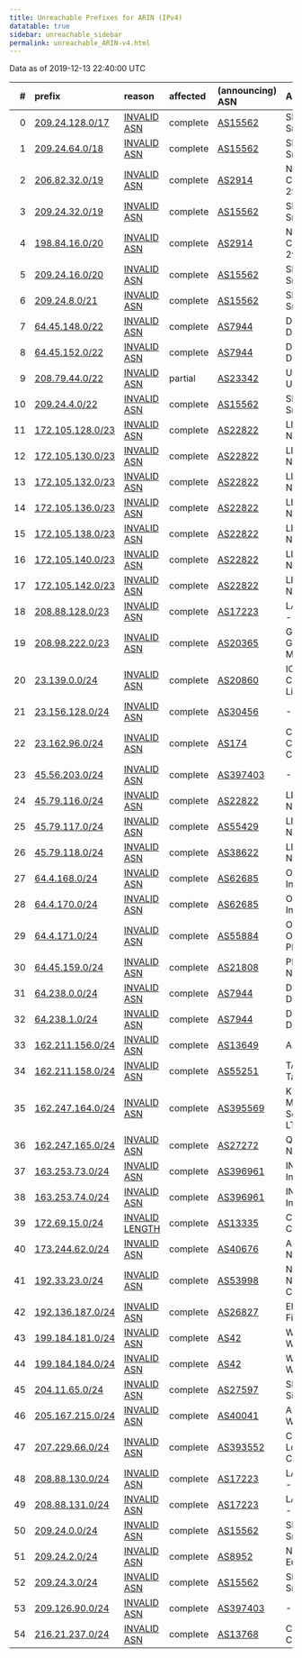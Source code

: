```yaml
---
title: Unreachable Prefixes for ARIN (IPv4)
datatable: true
sidebar: unreachable_sidebar
permalink: unreachable_ARIN-v4.html
---
```


Data as of 2019-12-13 22:40:00 UTC


<div class="datatable-begin"></div>

|   # | prefix                                                     | reason                                                                                                   | affected   | (announcing) ASN                         | AS Name                                                |   unreachable /24s |
|----:|:-----------------------------------------------------------|:---------------------------------------------------------------------------------------------------------|:-----------|:-----------------------------------------|:-------------------------------------------------------|-------------------:|
|   0 | [209.24.128.0/17](https://stat.ripe.net/209.24.128.0/17)   | [INVALID ASN](https://rpki-validator.ripe.net/announcement-preview?asn=AS15562&prefix=209.24.128.0/17)   | complete   | [AS15562](unreachable_AS15562-v4.html)   | SNIJDERS - Job Snijders                                |                128 |
|   1 | [209.24.64.0/18](https://stat.ripe.net/209.24.64.0/18)     | [INVALID ASN](https://rpki-validator.ripe.net/announcement-preview?asn=AS15562&prefix=209.24.64.0/18)    | complete   | [AS15562](unreachable_AS15562-v4.html)   | SNIJDERS - Job Snijders                                |                 64 |
|   2 | [206.82.32.0/19](https://stat.ripe.net/206.82.32.0/19)     | [INVALID ASN](https://rpki-validator.ripe.net/announcement-preview?asn=AS2914&prefix=206.82.32.0/19)     | complete   | [AS2914](unreachable_AS2914-v4.html)     | NTT-COMMUNICATIONS-2914 - NTT America                  |                 32 |
|   3 | [209.24.32.0/19](https://stat.ripe.net/209.24.32.0/19)     | [INVALID ASN](https://rpki-validator.ripe.net/announcement-preview?asn=AS15562&prefix=209.24.32.0/19)    | complete   | [AS15562](unreachable_AS15562-v4.html)   | SNIJDERS - Job Snijders                                |                 32 |
|   4 | [198.84.16.0/20](https://stat.ripe.net/198.84.16.0/20)     | [INVALID ASN](https://rpki-validator.ripe.net/announcement-preview?asn=AS2914&prefix=198.84.16.0/20)     | complete   | [AS2914](unreachable_AS2914-v4.html)     | NTT-COMMUNICATIONS-2914 - NTT America                  |                 16 |
|   5 | [209.24.16.0/20](https://stat.ripe.net/209.24.16.0/20)     | [INVALID ASN](https://rpki-validator.ripe.net/announcement-preview?asn=AS15562&prefix=209.24.16.0/20)    | complete   | [AS15562](unreachable_AS15562-v4.html)   | SNIJDERS - Job Snijders                                |                 16 |
|   6 | [209.24.8.0/21](https://stat.ripe.net/209.24.8.0/21)       | [INVALID ASN](https://rpki-validator.ripe.net/announcement-preview?asn=AS15562&prefix=209.24.8.0/21)     | complete   | [AS15562](unreachable_AS15562-v4.html)   | SNIJDERS - Job Snijders                                |                  8 |
|   7 | [64.45.148.0/22](https://stat.ripe.net/64.45.148.0/22)     | [INVALID ASN](https://rpki-validator.ripe.net/announcement-preview?asn=AS7944&prefix=64.45.148.0/22)     | complete   | [AS7944](unreachable_AS7944-v4.html)     | DMVOL-ASN - DELMARVA ONLINE                            |                  4 |
|   8 | [64.45.152.0/22](https://stat.ripe.net/64.45.152.0/22)     | [INVALID ASN](https://rpki-validator.ripe.net/announcement-preview?asn=AS7944&prefix=64.45.152.0/22)     | complete   | [AS7944](unreachable_AS7944-v4.html)     | DMVOL-ASN - DELMARVA ONLINE                            |                  4 |
|   9 | [208.79.44.0/22](https://stat.ripe.net/208.79.44.0/22)     | [INVALID ASN](https://rpki-validator.ripe.net/announcement-preview?asn=AS23342&prefix=208.79.44.0/22)    | partial    | [AS23342](unreachable_AS23342-v4.html)   | UNITEDLAYER - Unitedlayer                              |                  4 |
|  10 | [209.24.4.0/22](https://stat.ripe.net/209.24.4.0/22)       | [INVALID ASN](https://rpki-validator.ripe.net/announcement-preview?asn=AS15562&prefix=209.24.4.0/22)     | complete   | [AS15562](unreachable_AS15562-v4.html)   | SNIJDERS - Job Snijders                                |                  4 |
|  11 | [172.105.128.0/23](https://stat.ripe.net/172.105.128.0/23) | [INVALID ASN](https://rpki-validator.ripe.net/announcement-preview?asn=AS22822&prefix=172.105.128.0/23)  | complete   | [AS22822](unreachable_AS22822-v4.html)   | LLNW - Limelight Networks                              |                  2 |
|  12 | [172.105.130.0/23](https://stat.ripe.net/172.105.130.0/23) | [INVALID ASN](https://rpki-validator.ripe.net/announcement-preview?asn=AS22822&prefix=172.105.130.0/23)  | complete   | [AS22822](unreachable_AS22822-v4.html)   | LLNW - Limelight Networks                              |                  2 |
|  13 | [172.105.132.0/23](https://stat.ripe.net/172.105.132.0/23) | [INVALID ASN](https://rpki-validator.ripe.net/announcement-preview?asn=AS22822&prefix=172.105.132.0/23)  | complete   | [AS22822](unreachable_AS22822-v4.html)   | LLNW - Limelight Networks                              |                  2 |
|  14 | [172.105.136.0/23](https://stat.ripe.net/172.105.136.0/23) | [INVALID ASN](https://rpki-validator.ripe.net/announcement-preview?asn=AS22822&prefix=172.105.136.0/23)  | complete   | [AS22822](unreachable_AS22822-v4.html)   | LLNW - Limelight Networks                              |                  2 |
|  15 | [172.105.138.0/23](https://stat.ripe.net/172.105.138.0/23) | [INVALID ASN](https://rpki-validator.ripe.net/announcement-preview?asn=AS22822&prefix=172.105.138.0/23)  | complete   | [AS22822](unreachable_AS22822-v4.html)   | LLNW - Limelight Networks                              |                  2 |
|  16 | [172.105.140.0/23](https://stat.ripe.net/172.105.140.0/23) | [INVALID ASN](https://rpki-validator.ripe.net/announcement-preview?asn=AS22822&prefix=172.105.140.0/23)  | complete   | [AS22822](unreachable_AS22822-v4.html)   | LLNW - Limelight Networks                              |                  2 |
|  17 | [172.105.142.0/23](https://stat.ripe.net/172.105.142.0/23) | [INVALID ASN](https://rpki-validator.ripe.net/announcement-preview?asn=AS22822&prefix=172.105.142.0/23)  | complete   | [AS22822](unreachable_AS22822-v4.html)   | LLNW - Limelight Networks                              |                  2 |
|  18 | [208.88.128.0/23](https://stat.ripe.net/208.88.128.0/23)   | [INVALID ASN](https://rpki-validator.ripe.net/announcement-preview?asn=AS17223&prefix=208.88.128.0/23)   | complete   | [AS17223](unreachable_AS17223-v4.html)   | LATISYS-CHICAGO - Latisys-Chicago                      |                  2 |
|  19 | [208.98.222.0/23](https://stat.ripe.net/208.98.222.0/23)   | [INVALID ASN](https://rpki-validator.ripe.net/announcement-preview?asn=AS20365&prefix=208.98.222.0/23)   | complete   | [AS20365](unreachable_AS20365-v4.html)   | GWMC-AS2 - Globalive Wireless Management Corp.         |                  2 |
|  20 | [23.139.0.0/24](https://stat.ripe.net/23.139.0.0/24)       | [INVALID ASN](https://rpki-validator.ripe.net/announcement-preview?asn=AS20860&prefix=23.139.0.0/24)     | complete   | [AS20860](unreachable_AS20860-v4.html)   | IOMART-AS - iomart Cloud Services Limited.             |                  1 |
|  21 | [23.156.128.0/24](https://stat.ripe.net/23.156.128.0/24)   | [INVALID ASN](https://rpki-validator.ripe.net/announcement-preview?asn=AS30456&prefix=23.156.128.0/24)   | complete   | [AS30456](unreachable_AS30456-v4.html)   | --MISSING--                                            |                  1 |
|  22 | [23.162.96.0/24](https://stat.ripe.net/23.162.96.0/24)     | [INVALID ASN](https://rpki-validator.ripe.net/announcement-preview?asn=AS174&prefix=23.162.96.0/24)      | complete   | [AS174](unreachable_AS174-v4.html)       | COGENT-174 - Cogent Communications                     |                  1 |
|  23 | [45.56.203.0/24](https://stat.ripe.net/45.56.203.0/24)     | [INVALID ASN](https://rpki-validator.ripe.net/announcement-preview?asn=AS397403&prefix=45.56.203.0/24)   | complete   | [AS397403](unreachable_AS397403-v4.html) | --MISSING--                                            |                  1 |
|  24 | [45.79.116.0/24](https://stat.ripe.net/45.79.116.0/24)     | [INVALID ASN](https://rpki-validator.ripe.net/announcement-preview?asn=AS22822&prefix=45.79.116.0/24)    | complete   | [AS22822](unreachable_AS22822-v4.html)   | LLNW - Limelight Networks                              |                  1 |
|  25 | [45.79.117.0/24](https://stat.ripe.net/45.79.117.0/24)     | [INVALID ASN](https://rpki-validator.ripe.net/announcement-preview?asn=AS55429&prefix=45.79.117.0/24)    | complete   | [AS55429](unreachable_AS55429-v4.html)   | LLNW-IN Limelight Networks India                       |                  1 |
|  26 | [45.79.118.0/24](https://stat.ripe.net/45.79.118.0/24)     | [INVALID ASN](https://rpki-validator.ripe.net/announcement-preview?asn=AS38622&prefix=45.79.118.0/24)    | complete   | [AS38622](unreachable_AS38622-v4.html)   | LLNW-AU Limelight Networks Australia                   |                  1 |
|  27 | [64.4.168.0/24](https://stat.ripe.net/64.4.168.0/24)       | [INVALID ASN](https://rpki-validator.ripe.net/announcement-preview?asn=AS62685&prefix=64.4.168.0/24)     | complete   | [AS62685](unreachable_AS62685-v4.html)   | ORIONVM - OrionVM Inc                                  |                  1 |
|  28 | [64.4.170.0/24](https://stat.ripe.net/64.4.170.0/24)       | [INVALID ASN](https://rpki-validator.ripe.net/announcement-preview?asn=AS62685&prefix=64.4.170.0/24)     | complete   | [AS62685](unreachable_AS62685-v4.html)   | ORIONVM - OrionVM Inc                                  |                  1 |
|  29 | [64.4.171.0/24](https://stat.ripe.net/64.4.171.0/24)       | [INVALID ASN](https://rpki-validator.ripe.net/announcement-preview?asn=AS55884&prefix=64.4.171.0/24)     | complete   | [AS55884](unreachable_AS55884-v4.html)   | ORIONVM-AU OrionVM Cloud Platform                      |                  1 |
|  30 | [64.45.159.0/24](https://stat.ripe.net/64.45.159.0/24)     | [INVALID ASN](https://rpki-validator.ripe.net/announcement-preview?asn=AS21808&prefix=64.45.159.0/24)    | complete   | [AS21808](unreachable_AS21808-v4.html)   | PRLSS - Peerless Network Inc                           |                  1 |
|  31 | [64.238.0.0/24](https://stat.ripe.net/64.238.0.0/24)       | [INVALID ASN](https://rpki-validator.ripe.net/announcement-preview?asn=AS7944&prefix=64.238.0.0/24)      | complete   | [AS7944](unreachable_AS7944-v4.html)     | DMVOL-ASN - DELMARVA ONLINE                            |                  1 |
|  32 | [64.238.1.0/24](https://stat.ripe.net/64.238.1.0/24)       | [INVALID ASN](https://rpki-validator.ripe.net/announcement-preview?asn=AS7944&prefix=64.238.1.0/24)      | complete   | [AS7944](unreachable_AS7944-v4.html)     | DMVOL-ASN - DELMARVA ONLINE                            |                  1 |
|  33 | [162.211.156.0/24](https://stat.ripe.net/162.211.156.0/24) | [INVALID ASN](https://rpki-validator.ripe.net/announcement-preview?asn=AS13649&prefix=162.211.156.0/24)  | complete   | [AS13649](unreachable_AS13649-v4.html)   | ASN-VINS - ViaWest                                     |                  1 |
|  34 | [162.211.158.0/24](https://stat.ripe.net/162.211.158.0/24) | [INVALID ASN](https://rpki-validator.ripe.net/announcement-preview?asn=AS55251&prefix=162.211.158.0/24)  | complete   | [AS55251](unreachable_AS55251-v4.html)   | TAXHAWK-AS - TaxHawk                                   |                  1 |
|  35 | [162.247.164.0/24](https://stat.ripe.net/162.247.164.0/24) | [INVALID ASN](https://rpki-validator.ripe.net/announcement-preview?asn=AS395569&prefix=162.247.164.0/24) | complete   | [AS395569](unreachable_AS395569-v4.html) | KMBS-CA - Konica Minolta Business Solutions Canada LTD |                  1 |
|  36 | [162.247.165.0/24](https://stat.ripe.net/162.247.165.0/24) | [INVALID ASN](https://rpki-validator.ripe.net/announcement-preview?asn=AS27272&prefix=162.247.165.0/24)  | complete   | [AS27272](unreachable_AS27272-v4.html)   | Q9-AS-CAL3 - Q9 Networks Inc.                          |                  1 |
|  37 | [163.253.73.0/24](https://stat.ripe.net/163.253.73.0/24)   | [INVALID ASN](https://rpki-validator.ripe.net/announcement-preview?asn=AS396961&prefix=163.253.73.0/24)  | complete   | [AS396961](unreachable_AS396961-v4.html) | INTERNET2-OSG - Internet2                              |                  1 |
|  38 | [163.253.74.0/24](https://stat.ripe.net/163.253.74.0/24)   | [INVALID ASN](https://rpki-validator.ripe.net/announcement-preview?asn=AS396961&prefix=163.253.74.0/24)  | complete   | [AS396961](unreachable_AS396961-v4.html) | INTERNET2-OSG - Internet2                              |                  1 |
|  39 | [172.69.15.0/24](https://stat.ripe.net/172.69.15.0/24)     | [INVALID LENGTH](https://rpki-validator.ripe.net/announcement-preview?asn=AS13335&prefix=172.69.15.0/24) | complete   | [AS13335](unreachable_AS13335-v4.html)   | CLOUDFLARENET - Cloudflare                             |                  1 |
|  40 | [173.244.62.0/24](https://stat.ripe.net/173.244.62.0/24)   | [INVALID ASN](https://rpki-validator.ripe.net/announcement-preview?asn=AS40676&prefix=173.244.62.0/24)   | complete   | [AS40676](unreachable_AS40676-v4.html)   | AS40676 - Psychz Networks                              |                  1 |
|  41 | [192.33.23.0/24](https://stat.ripe.net/192.33.23.0/24)     | [INVALID ASN](https://rpki-validator.ripe.net/announcement-preview?asn=AS53998&prefix=192.33.23.0/24)    | complete   | [AS53998](unreachable_AS53998-v4.html)   | NSC-AS01 - National Systems Corporation                |                  1 |
|  42 | [192.136.187.0/24](https://stat.ripe.net/192.136.187.0/24) | [INVALID ASN](https://rpki-validator.ripe.net/announcement-preview?asn=AS26827&prefix=192.136.187.0/24)  | complete   | [AS26827](unreachable_AS26827-v4.html)   | EPBTELECOM - EPB Fiber Optics                          |                  1 |
|  43 | [199.184.181.0/24](https://stat.ripe.net/199.184.181.0/24) | [INVALID ASN](https://rpki-validator.ripe.net/announcement-preview?asn=AS42&prefix=199.184.181.0/24)     | complete   | [AS42](unreachable_AS42-v4.html)         | WOODYNET-1 - WoodyNet                                  |                  1 |
|  44 | [199.184.184.0/24](https://stat.ripe.net/199.184.184.0/24) | [INVALID ASN](https://rpki-validator.ripe.net/announcement-preview?asn=AS42&prefix=199.184.184.0/24)     | complete   | [AS42](unreachable_AS42-v4.html)         | WOODYNET-1 - WoodyNet                                  |                  1 |
|  45 | [204.11.65.0/24](https://stat.ripe.net/204.11.65.0/24)     | [INVALID ASN](https://rpki-validator.ripe.net/announcement-preview?asn=AS27597&prefix=204.11.65.0/24)    | complete   | [AS27597](unreachable_AS27597-v4.html)   | SITESERVER-IDC1 - Siteserver Hosting                   |                  1 |
|  46 | [205.167.215.0/24](https://stat.ripe.net/205.167.215.0/24) | [INVALID ASN](https://rpki-validator.ripe.net/announcement-preview?asn=AS40041&prefix=205.167.215.0/24)  | complete   | [AS40041](unreachable_AS40041-v4.html)   | AS-WIREDRIVE - WIREDRIVE                               |                  1 |
|  47 | [207.229.66.0/24](https://stat.ripe.net/207.229.66.0/24)   | [INVALID ASN](https://rpki-validator.ripe.net/announcement-preview?asn=AS393552&prefix=207.229.66.0/24)  | complete   | [AS393552](unreachable_AS393552-v4.html) | COL-LPC - Longmont Power &amp; Communications          |                  1 |
|  48 | [208.88.130.0/24](https://stat.ripe.net/208.88.130.0/24)   | [INVALID ASN](https://rpki-validator.ripe.net/announcement-preview?asn=AS17223&prefix=208.88.130.0/24)   | complete   | [AS17223](unreachable_AS17223-v4.html)   | LATISYS-CHICAGO - Latisys-Chicago                      |                  1 |
|  49 | [208.88.131.0/24](https://stat.ripe.net/208.88.131.0/24)   | [INVALID ASN](https://rpki-validator.ripe.net/announcement-preview?asn=AS17223&prefix=208.88.131.0/24)   | complete   | [AS17223](unreachable_AS17223-v4.html)   | LATISYS-CHICAGO - Latisys-Chicago                      |                  1 |
|  50 | [209.24.0.0/24](https://stat.ripe.net/209.24.0.0/24)       | [INVALID ASN](https://rpki-validator.ripe.net/announcement-preview?asn=AS15562&prefix=209.24.0.0/24)     | complete   | [AS15562](unreachable_AS15562-v4.html)   | SNIJDERS - Job Snijders                                |                  1 |
|  51 | [209.24.2.0/24](https://stat.ripe.net/209.24.2.0/24)       | [INVALID ASN](https://rpki-validator.ripe.net/announcement-preview?asn=AS8952&prefix=209.24.2.0/24)      | complete   | [AS8952](unreachable_AS8952-v4.html)     | NTT-EUROPE - NTT Europe Limited                        |                  1 |
|  52 | [209.24.3.0/24](https://stat.ripe.net/209.24.3.0/24)       | [INVALID ASN](https://rpki-validator.ripe.net/announcement-preview?asn=AS15562&prefix=209.24.3.0/24)     | complete   | [AS15562](unreachable_AS15562-v4.html)   | SNIJDERS - Job Snijders                                |                  1 |
|  53 | [209.126.90.0/24](https://stat.ripe.net/209.126.90.0/24)   | [INVALID ASN](https://rpki-validator.ripe.net/announcement-preview?asn=AS397403&prefix=209.126.90.0/24)  | complete   | [AS397403](unreachable_AS397403-v4.html) | --MISSING--                                            |                  1 |
|  54 | [216.21.237.0/24](https://stat.ripe.net/216.21.237.0/24)   | [INVALID ASN](https://rpki-validator.ripe.net/announcement-preview?asn=AS13768&prefix=216.21.237.0/24)   | complete   | [AS13768](unreachable_AS13768-v4.html)   | COGECO-PEER1 - Cogeco Peer 1                           |                  1 |

<div class="datatable-end"></div>